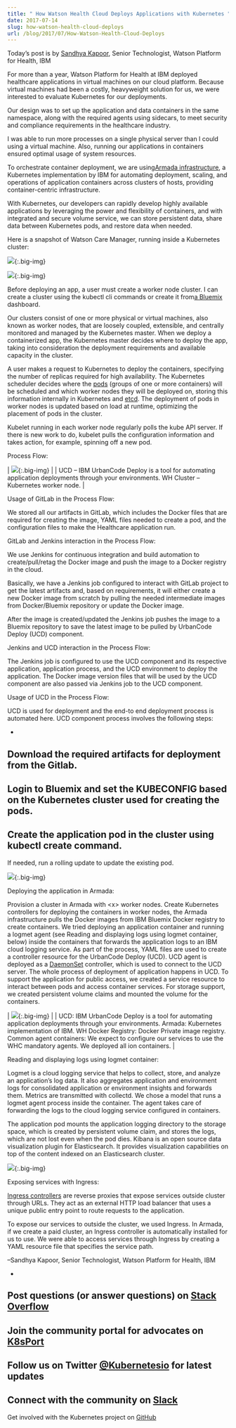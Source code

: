 ```yaml
---
title: " How Watson Health Cloud Deploys Applications with Kubernetes "
date: 2017-07-14
slug: how-watson-health-cloud-deploys
url: /blog/2017/07/How-Watson-Health-Cloud-Deploys
---
```

Today’s post is by [Sandhya Kapoor](https://www.linkedin.com/in/sandhyakapoor/), Senior Technologist, Watson Platform for Health, IBM



For more than a year, Watson Platform for Health at IBM deployed healthcare applications in virtual machines on our cloud platform. Because virtual machines had been a costly, heavyweight solution for us, we were interested to evaluate Kubernetes for our deployments.   


Our design was to set up the application and data containers in the same namespace, along with the required agents using sidecars, to meet security and compliance requirements in the healthcare industry.



I was able to run more processes on a single physical server than I could using a virtual machine. Also, running our applications in containers ensured optimal usage of system resources.



To orchestrate container deployment, we are using[Armada infrastructure](https://console.bluemix.net/containers-kubernetes/launch), a Kubernetes implementation by IBM for automating deployment, scaling, and operations of application containers across clusters of hosts, providing container-centric infrastructure.



With Kubernetes, our developers can rapidly develop highly available applications by leveraging the power and flexibility of containers, and with integrated and secure volume service, we can store persistent data, share data between Kubernetes pods, and restore data when needed.



Here is a snapshot of Watson Care Manager, running inside a Kubernetes cluster:



 ![](https://lh4.googleusercontent.com/LeKfLOkNldqReFh47f2AuFU42dhvKDwDxac_Psil_bdZWldKY80ZZi4Rv3n0--jq8Mqq9qRFVa1AbLIt9TIPLLRVmon4DaBsltFYbUJikrOp0qcavJQ9XHjRL-A1yvWR6mTNayBP){:.big-img}



 ![](https://lh3.googleusercontent.com/EU3DgtFKagWp5S0UpKj-wRgx8WK2nvQ2BG-4dGio57pGNj42A7Lip9IARBba34hIm84-_7zwWt6iImQE8beSqLxpzXm-2w_84M_X2IHQ7jvpWtIDMF81hmq6N4hGSxp6DQoFW5qX){:.big-img}



Before deploying an app, a user must create a worker node cluster. I can create a cluster using the kubectl cli commands or create it from[a Bluemix](http://bluemix.net/) dashboard.



Our clusters consist of one or more physical or virtual machines, also known as worker nodes, that are loosely coupled, extensible, and centrally monitored and managed by the Kubernetes master. When we deploy a containerized app, the Kubernetes master decides where to deploy the app, taking into consideration the deployment requirements and available capacity in the cluster.



A user makes a request to Kubernetes to deploy the containers, specifying the number of replicas required for high availability. The Kubernetes scheduler decides where the [pods](https://kubernetes.io/docs/concepts/workloads/pods/pod/) (groups of one or more containers) will be scheduled and which worker nodes they will be deployed on, storing this information internally in Kubernetes and [etcd](https://github.com/coreos/etcd#etcd). The deployment of pods in worker nodes is updated based on load at runtime, optimizing the placement of pods in the cluster.



Kubelet running in each worker node regularly polls the kube API server. If there is new work to do, kubelet pulls the configuration information and takes action, for example, spinning off a new pod.



Process Flow:

| ![](https://lh6.googleusercontent.com/jckmDLJIsy6m8Dxj6GZ6yv5vmQqrZXAi42eJz8iIefl2A87LXoRJUubCkSh05Ptaojt_faEFq4G6UMfZZYVOUiaEzt8Erp51xbyRWW_08qn9vvz-WvztBNlrG431YgI6880-ZULO){:.big-img} |
| UCD –&nbsp;IBM UrbanCode Deploy is a tool for automating application deployments through your environments. WH Cluster – Kubernetes worker node. |



Usage of GitLab in the Process Flow:

We stored all our artifacts in GitLab, which includes the Docker files that are required for creating the image, YAML files needed to create a pod, and the configuration files to make the Healthcare application run.



GitLab and Jenkins interaction in the Process Flow:

We use Jenkins for continuous integration and build automation to create/pull/retag the Docker image and push the image to a Docker registry in the cloud.



Basically, we have a Jenkins job configured to interact with GitLab project to get the latest artifacts and, based on requirements, it will either create a new Docker image from scratch by pulling the needed intermediate images from Docker/Bluemix repository or update the Docker image.



After the image is created/updated the Jenkins job pushes the image to a Bluemix repository to save the latest image to be pulled by UrbanCode Deploy (UCD) component.



Jenkins and UCD interaction in the Process Flow:

The Jenkins job is configured to use the UCD component and its respective application, application process, and the UCD environment to deploy the application. The Docker image version files that will be used by the UCD component are also passed via Jenkins job to the UCD component.



Usage of UCD in the Process Flow:

UCD is used for deployment and the end-to end deployment process is automated here. UCD component process involves the following steps:

-
Download the required artifacts for deployment from the Gitlab.
-
Login to Bluemix and set the KUBECONFIG based on the Kubernetes cluster used for creating the pods.
-
Create the application pod in the cluster using kubectl create command.
-
If needed, run a rolling update to update the existing pod.



 ![](https://lh4.googleusercontent.com/laBRZK_ifwLXGkLL8fl0fZbUmm-HI4nC-tUNIFAy2wg4UHQT97reKyNOrNydYS8PmnhgqsBQctYCLTjJF12KR_uuVUdqiNx-B1OP1YrBwL2vi5SlEO9RSFQEbs-X6FoMHw0QK53A){:.big-img}



Deploying the application in Armada:



Provision a cluster in Armada with \<x\> worker nodes. Create Kubernetes controllers for deploying the containers in worker nodes, the Armada infrastructure pulls the Docker images from IBM Bluemix Docker registry to create containers. We tried deploying an application container and running a logmet agent (see Reading and displaying logs using logmet container, below) inside the containers that forwards the application logs to an IBM cloud logging service. As part of the process, YAML files are used to create a controller resource for the UrbanCode Deploy (UCD). UCD agent is deployed as a [DaemonSet](https://kubernetes.io/docs/concepts/workloads/controllers/daemonset/) controller, which is used to connect to the UCD server. The whole process of deployment of application happens in UCD. To support the application for public access, we created a service resource to interact between pods and access container services. For storage support, we created persistent volume claims and mounted the volume for the containers.



| ![](https://lh6.googleusercontent.com/iFKlbBX8rjWTuygIfjImdxP8R7xXuvaaoDwldEIC3VRL03XIehxagz8uePpXllYMSxoyai5a6N-0NB4aTGK9fwwd8leFyfypxtbmaWBK-b2Kh9awcA76-_82F7ZZl7lgbf0gyFN7){:.big-img} |
| UCD: IBM UrbanCode Deploy is a tool for automating application deployments through your environments. Armada: Kubernetes implementation of IBM. WH Docker Registry: Docker Private image registry. Common agent containers: We expect to configure our services to use the WHC mandatory agents. We deployed all ion containers. |



Reading and displaying logs using logmet container:



Logmet is a cloud logging service that helps to collect, store, and analyze an application’s log data. It also aggregates application and environment logs for consolidated application or environment insights and forwards them. Metrics are transmitted with collectd. We chose a model that runs a logmet agent process inside the container. The agent takes care of forwarding the logs to the cloud logging service configured in containers.



The application pod mounts the application logging directory to the storage space, which is created by persistent volume claim, and stores the logs, which are not lost even when the pod dies. Kibana is an open source data visualization plugin for Elasticsearch. It provides visualization capabilities on top of the content indexed on an Elasticsearch cluster.

 ![](https://lh3.googleusercontent.com/Fat60VoOQ6CBxHgAdva9Xwcu1X4coZFlld1eS7ZrB4MbTR9HbwyuXgQ6CncXxeZ_mWqWzpTatB7bOB199QCcCaY8905yAqzMO0-Rx4NNnYj94uXHEy_dwLbLVFQJvQTu8cGW8HSz){:.big-img}



Exposing services with Ingress:



[Ingress controllers](https://kubernetes.io/docs/concepts/services-networking/ingress/#ingress-controllers) are reverse proxies that expose services outside cluster through URLs. They act as an external HTTP load balancer that uses a unique public entry point to route requests to the application.



To expose our services to outside the cluster, we used Ingress. In Armada, if we create a paid cluster, an Ingress controller is automatically installed for us to use. We were able to access services through Ingress by creating a YAML resource file that specifies the service path.



–Sandhya Kapoor, Senior Technologist, Watson Platform for Health, IBM



-
Post questions (or answer questions) on [Stack Overflow](http://stackoverflow.com/questions/tagged/kubernetes)
-
Join the community portal for advocates on [K8sPort](http://k8sport.org/)
-
Follow us on Twitter [@Kubernetesio](https://twitter.com/kubernetesio) for latest updates
-
Connect with the community on [Slack](http://slack.k8s.io/)
-
Get involved with the Kubernetes project on [GitHub](https://github.com/kubernetes/kubernetes)
